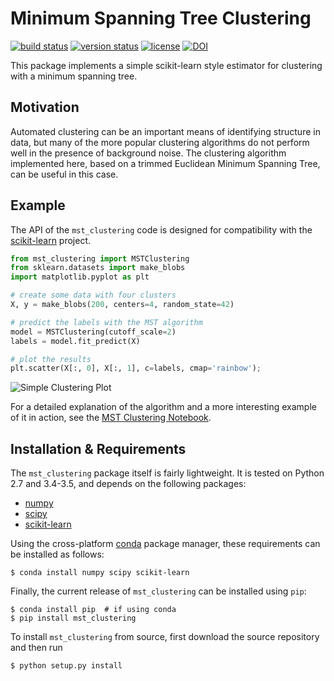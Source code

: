 # Minimum Spanning Tree Clustering

[![build status](http://img.shields.io/travis/jakevdp/mst_clustering/master.svg?style=flat)](https://travis-ci.org/jakevdp/mst_clustering)
[![version status](http://img.shields.io/pypi/v/mst_clustering.svg?style=flat)](https://pypi.python.org/pypi/mst_clustering)
[![license](http://img.shields.io/badge/license-BSD-blue.svg?style=flat)](https://github.com/jakevdp/mst_clustering/blob/master/LICENSE)
[![DOI](https://zenodo.org/badge/doi/10.5281/zenodo.50995.svg)](http://dx.doi.org/10.5281/zenodo.50995)


This package implements a simple scikit-learn style estimator for clustering
with a minimum spanning tree.

## Motivation

Automated clustering can be an important means of identifying structure in data,
but many of the more popular clustering algorithms do not perform well in the
presence of background noise. The clustering algorithm implemented here, based
on a trimmed Euclidean Minimum Spanning Tree, can be useful in this case.

## Example

The API of the ``mst_clustering`` code is designed for compatibility with
the [scikit-learn](http://scikit-learn.org) project.

```python
from mst_clustering import MSTClustering
from sklearn.datasets import make_blobs
import matplotlib.pyplot as plt

# create some data with four clusters
X, y = make_blobs(200, centers=4, random_state=42)

# predict the labels with the MST algorithm
model = MSTClustering(cutoff_scale=2)
labels = model.fit_predict(X)

# plot the results
plt.scatter(X[:, 0], X[:, 1], c=labels, cmap='rainbow');
```

![Simple Clustering Plot](https://raw.githubusercontent.com/jakevdp/mst_clustering/master/images/SimpleClustering.png)

For a detailed explanation of the algorithm and a more interesting example of it in action, see the [MST Clustering Notebook](http://nbviewer.jupyter.org/github/jakevdp/mst_clustering/blob/master/MSTClustering.ipynb).

## Installation & Requirements

The ``mst_clustering`` package itself is fairly lightweight. It is tested on
Python 2.7 and 3.4-3.5, and depends on the following packages:

- [numpy](http://numpy.org)
- [scipy](http://scipy.org)
- [scikit-learn](http://scikit-learn.org)

Using the cross-platform [conda](http://conda.pydata.org/miniconda.html)
package manager, these requirements can be installed as follows:

```
$ conda install numpy scipy scikit-learn
```

Finally, the current release of ``mst_clustering`` can be installed using ``pip``:
```
$ conda install pip  # if using conda
$ pip install mst_clustering
```

To install ``mst_clustering`` from source, first download the source repository and then run
```
$ python setup.py install
```
